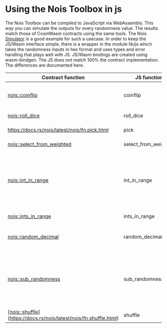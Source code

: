 # Using the Nois Toolbox in js

The Nois Toolbox can be compiled to JavaScript via WebAssembly. This way you can
simulate the outputs for every randomness value. The results match those of
CosmWasm contracts using the same tools. The Nois
[Simulator](https://simulator.nois.network/) is a good example for such a
usecase. In order to keep the JS/Wasm interface simple, there is a wrapper in
the module lib/js which takes the randomness inputs in hex format and uses types
and error handling that plays well with JS. JS/Wasm bindings are created using
wasm-bindgen. The JS does not match 100% the contract implementation. The
differences are documented here.

| Contract function                                                               | JS function    | Status     | Note                                                               |
| ------------------------------------------------------------------------------- | -------------- | ---------- | ------------------------------------------------------------------ |
| [nois::coinflip](https://docs.rs/nois/latest/nois/fn.coinflip.html)             | coinflip       | ✅ Ready   | Returns string instead of enum                                     |
| [nois::roll_dice](https://docs.rs/nois/latest/nois/fn.roll_dice.html)           | roll_dice      | ✅ Ready   | ----           
| https://docs.rs/nois/latest/nois/fn.pick.html                                   | pick           | ✅ Ready   | ----           |
| [nois::select_from_weighted](https://docs.rs/nois/latest/nois/fn.select_from_weighted.html)   | select_from_weighted   | ✅ Ready   |---- |
| [nois::int_in_range](https://docs.rs/nois/latest/nois/fn.int_in_range.html)     | int_in_range   | ✅ Ready   | Only supports half-oen range, i.e. the end value is always exluded |
| [nois::ints_in_range](https://docs.rs/nois/latest/nois/fn.ints_in_range.html)   | ints_in_range  | ✅ Ready  | ----                                                               |
| [nois::random_decimal](https://docs.rs/nois/latest/nois/fn.random_decimal.html) | random_decimal | ✅ Ready   | Encodes result Decimal as string                                   |
| [nois::sub_randomness](https://docs.rs/nois/latest/nois/fn.sub_randomness.html) | sub_randomness | ✅ Ready   | Takes a count argument and returns an Array instead of an iterator |
| [[nois::shuffle](nois::shuffle)](https://docs.rs/nois/latest/nois/fn.shuffle.html)  | shuffle    |  ✅ Ready  | ----      |
